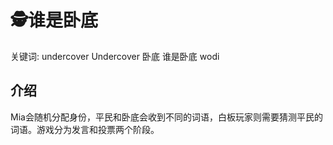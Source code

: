# 🕵️谁是卧底

<tldr>
    <p>关键词: <shortcut>undercover</shortcut> <shortcut>Undercover</shortcut> <shortcut>卧底</shortcut> <shortcut>谁是卧底</shortcut> <shortcut>wodi</shortcut></p>
</tldr>

## 介绍
Mia会随机分配身份，平民和卧底会收到不同的词语，白板玩家则需要猜测平民的词语。游戏分为发言和投票两个阶段。